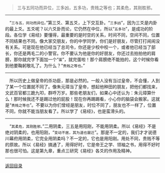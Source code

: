 > 三与五同功而异位，三多凶，五多功，贵贱之等也；其柔危，其刚胜邪。
___
&emsp;“``三与五，同功而异位。``”第三爻、第五爻，上下交互卦。“``三多凶``”，因为三爻是内卦的最上爻。五爻呢？以六爻卦而论，它仍然在中位，所以“``五多功``”，是成功的阶段。各位学《易经》要懂得，最重要的是时空的关系，时间不同，空间不同，位置不同结果也不同。像大家交朋友，你的中学同学，你们是好朋友，尽管打打闹闹没有关系。可是现在他已经当了总司令，你还是少校中校一个，或者他已经当了部长，你还是两毛二的小警官。你不要认为他是你的好朋友，你还过去拍拍他的肩膀，那你就完字下面加一个“``蛋``”，就完蛋啦！那个肩膀绝不能拍的，这个时候你看到他要鞠躬敬礼了。为什么？“``贵贱之等也。``”
___
&emsp;所以历史上做皇帝的杀功臣，那是必然的。一般人没有当过皇帝，不会懂，人到了某一个位置就不同了。像朱元璋当了皇帝，想起他种田的朋友，把他们都找来，文武百官都三跪九叩，群呼万岁。那些老朋友们，如果心中还认为：朱元璋算什么！那时候我还不是踢过他的屁股！现在你再踢踢看，小心你的脑袋会搬家。这就是“``贵贱之等也``”。不要以为你们曾经是朋友，时位不同了，朋友也不一样了，位置不同，你就不能当朋友看了。所以学了《易经》，也是蛮滑头的。
___
&emsp;“``其柔危，其刚胜邪。``”二用阴柔，三五是用阳刚，不能用阴柔。所以《易经》不是绝对阴柔的，也用阳刚，“``变动不居，其为道也屡迁``”。那是不一定的，我们才才说德川幕府用阴柔，它完全用阴柔吗？不一定的，它也是用阳刚。用处不同，贵贱不等的原故。所以《易经》搞通了，用得好时，它是帝王之学、领袖之书，用得不好时那也很可怕。这是第九章，重点三研究《易经》各爻的作用及精神。
___
[返回目录](../../master/README.md#目录)
